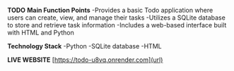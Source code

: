 **TODO**
**Main Function Points**
-Provides a basic Todo application where users can create, view, and manage their tasks
-Utilizes a SQLite database to store and retrieve task information
-Includes a web-based interface built with HTML and Python

**Technology Stack**
-Python
-SQLite database
-HTML

**LIVE WEBSITE**
[https://todo-u8vq.onrender.com](url)
